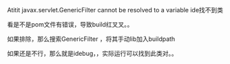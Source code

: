 Atitit javax.servlet.GenericFilter cannot be resolved to a variable  ide找不到类

看是不是pom文件有错误，导致build红叉叉。。

如果排除，那么搜索GenericFilter  ，将其手动lib加入buildpath

如果还是不行，那么就是idebug，，实际运行可以找到此类对。。
